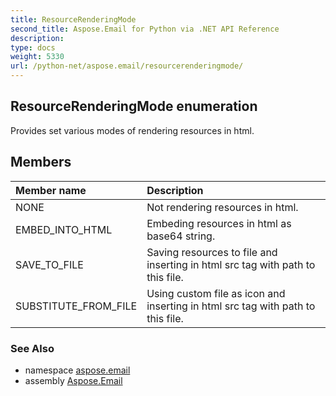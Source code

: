 ```yaml
---
title: ResourceRenderingMode
second_title: Aspose.Email for Python via .NET API Reference
description: 
type: docs
weight: 5330
url: /python-net/aspose.email/resourcerenderingmode/
---
```


## ResourceRenderingMode enumeration

Provides set various modes of rendering resources in html.

## Members
| Member name | Description |
| :- | :- |
|NONE|Not rendering resources in html.|
|EMBED_INTO_HTML|Embeding resources in html as base64 string.|
|SAVE_TO_FILE|Saving resources to file and inserting in html src tag with path to this file.|
|SUBSTITUTE_FROM_FILE|Using custom file as icon and inserting in html src tag with path to this file.|

### See Also

* namespace [aspose.email](/email/python-net/aspose.email/)
* assembly [Aspose.Email](/email/python-net/)

